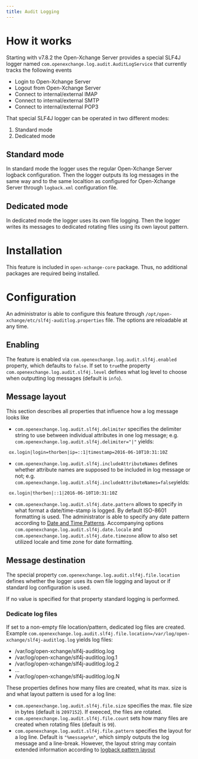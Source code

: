 ```yaml
---
title: Audit Logging
---
```


# How it works

Starting with v7.8.2 the Open-Xchange Server provides a special SLF4J logger named ``com.openexchange.log.audit.AuditLogService`` that currently tracks the following events

 - Login to Open-Xchange Server
 - Logout from Open-Xchange Server
 - Connect to internal/external IMAP
 - Connect to internal/external SMTP
 - Connect to internal/external POP3

That special SLF4J logger can be operated in two different modes:

1. Standard mode
2. Dedicated mode

## Standard mode

In standard mode the logger uses the regular Open-Xchange Server logback configuration. Then the logger outputs its log messages in the same way and to the same localtion as configured for Open-Xchange Server through ``logback.xml`` configuration file.

## Dedicated mode

In dedicated mode the logger uses its own file logging. Then the logger writes its messages to dedicated rotating files using its own layout pattern.

# Installation

This feature is included in ``open-xchange-core`` package. Thus, no additional packages are required being installed.

# Configuration

An administrator is able to configure this feature through `/opt/open-xchange/etc/slf4j-auditlog.properties` file. The options are reloadable at any time.

## Enabling

The feature is enabled via ``com.openexchange.log.audit.slf4j.enabled`` property, which defaults to ``false``. If set to ``true``the property ``com.openexchange.log.audit.slf4j.level`` defines what log level to choose when outputting log messages (default is ``info``).

## Message layout

This section describes all properties that influence how a log message looks like

 - ``com.openexchange.log.audit.slf4j.delimiter`` specifies the delimiter string to use between individual attributes in one log message; e.g. ``com.openexchange.log.audit.slf4j.delimiter="|"`` yields:

  ```
   ox.login|login=thorben|ip=::1|timestamp=2016-06-10T10:31:10Z
  ```

 - ``com.openexchange.log.audit.slf4j.includeAttributeNames`` defines whether attribute names are supposed to be included in log message or not; e.g. ``com.openexchange.log.audit.slf4j.includeAttributeNames=false``yields:

  ```
   ox.login|thorben|::1|2016-06-10T10:31:10Z
  ```

 - ``com.openexchange.log.audit.slf4j.date.pattern`` allows to specify in what format a date/time-stamp is logged. By default ISO-8601 formatting is used. The administrator is able to specify any date pattern according to [Date and Time Patterns](https://docs.oracle.com/javase/7/docs/api/java/text/SimpleDateFormat.html). Accompanying options ``com.openexchange.log.audit.slf4j.date.locale`` and ``com.openexchange.log.audit.slf4j.date.timezone`` allow to also set utilized locale and time zone for date formatting.

## Message destination

The special property ``com.openexchange.log.audit.slf4j.file.location`` defines whether the logger uses its own file logging and layout or if standard log configuration is used.

If no value is specified for that property standard logging is performed.

### Dedicate log files

If set to a non-empty file location/pattern, dedicated log files are created. Example ``com.openexchange.log.audit.slf4j.file.location=/var/log/open-xchange/slf4j-auditlog.log`` yields log files:

 - /var/log/open-xchange/slf4j-auditlog.log
 - /var/log/open-xchange/slf4j-auditlog.log.1
 - /var/log/open-xchange/slf4j-auditlog.log.2
 - ...
 - /var/log/open-xchange/slf4j-auditlog.log.N

These properties defines how many files are created, what its max. size is and what layout pattern is used for a log line:

 - ``com.openexchange.log.audit.slf4j.file.size`` specifies the max. file size in bytes (default is ``2097152``). If exeeced, the files are rotated.
 - ``com.openexchange.log.audit.slf4j.file.count`` sets how many files are created when rotating files (default is ``99``).
 - ``com.openexchange.log.audit.slf4j.file.pattern`` specifies the layout for a log line. Default is ``"%message%n"``, which simply outputs the log message and a line-break. However, the layout string may contain extended information according to [logback pattern layout](http://logback.qos.ch/manual/layouts.html#ClassicPatternLayout)